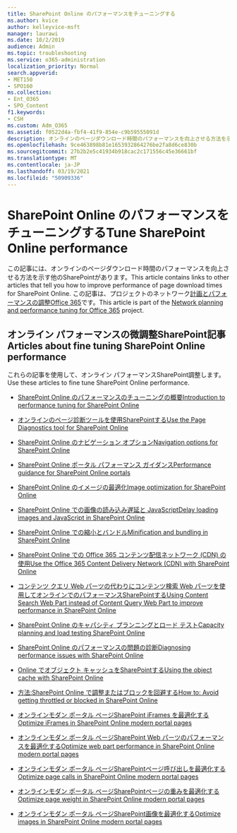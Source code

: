 ```yaml
---
title: SharePoint Online のパフォーマンスをチューニングする
ms.author: kvice
author: kelleyvice-msft
manager: laurawi
ms.date: 10/2/2019
audience: Admin
ms.topic: troubleshooting
ms.service: o365-administration
localization_priority: Normal
search.appverid:
- MET150
- SPO160
ms.collection:
- Ent_O365
- SPO_Content
f1.keywords:
- CSH
ms.custom: Adm_O365
ms.assetid: f0522d4a-fbf4-41f9-854e-c9b59555091d
description: オンラインのページダウンロード時間のパフォーマンスを向上させる方法を示す他の記事へのSharePointされています。
ms.openlocfilehash: 9ce463898b81e1653932864276be2fa8d6ce830b
ms.sourcegitcommit: 27b2b2e5c41934b918cac2c171556c45e36661bf
ms.translationtype: MT
ms.contentlocale: ja-JP
ms.lasthandoff: 03/19/2021
ms.locfileid: "50909336"
---
```

# <a name="tune-sharepoint-online-performance"></a><span data-ttu-id="d2c23-103">SharePoint Online のパフォーマンスをチューニングする</span><span class="sxs-lookup"><span data-stu-id="d2c23-103">Tune SharePoint Online performance</span></span>

<span data-ttu-id="d2c23-104">この記事には、オンラインのページダウンロード時間のパフォーマンスを向上させる方法を示す他のSharePointがあります。</span><span class="sxs-lookup"><span data-stu-id="d2c23-104">This article contains links to other articles that tell you how to improve performance of page download times for SharePoint Online.</span></span> <span data-ttu-id="d2c23-105">この記事は、プロジェクトのネットワーク[計画とパフォーマンスの調整Office 365](./network-planning-and-performance.md)です。</span><span class="sxs-lookup"><span data-stu-id="d2c23-105">This article is part of the [Network planning and performance tuning for Office 365](./network-planning-and-performance.md) project.</span></span>

## <a name="articles-about-fine-tuning-sharepoint-online-performance"></a><span data-ttu-id="d2c23-106">オンライン パフォーマンスの微調整SharePoint記事</span><span class="sxs-lookup"><span data-stu-id="d2c23-106">Articles about fine tuning SharePoint Online performance</span></span>

<span data-ttu-id="d2c23-107">これらの記事を使用して、オンライン パフォーマンスSharePoint調整します。</span><span class="sxs-lookup"><span data-stu-id="d2c23-107">Use these articles to fine tune SharePoint Online performance.</span></span>
  
- [<span data-ttu-id="d2c23-108">SharePoint Online のパフォーマンスのチューニングの概要</span><span class="sxs-lookup"><span data-stu-id="d2c23-108">Introduction to performance tuning for SharePoint Online</span></span>](introduction-to-performance-tuning-for-sharepoint-online.md)

- [<span data-ttu-id="d2c23-109">オンラインのページ診断ツールを使用SharePointする</span><span class="sxs-lookup"><span data-stu-id="d2c23-109">Use the Page Diagnostics tool for SharePoint Online</span></span>](page-diagnostics-for-spo.md)

- [<span data-ttu-id="d2c23-110">SharePoint Online のナビゲーション オプション</span><span class="sxs-lookup"><span data-stu-id="d2c23-110">Navigation options for SharePoint Online</span></span>](navigation-options-for-sharepoint-online.md)

- [<span data-ttu-id="d2c23-111">SharePoint Online ポータル パフォーマンス ガイダンス</span><span class="sxs-lookup"><span data-stu-id="d2c23-111">Performance guidance for SharePoint Online portals</span></span>](/sharepoint/dev/solution-guidance/portal-performance)

- [<span data-ttu-id="d2c23-112">SharePoint Online のイメージの最適化</span><span class="sxs-lookup"><span data-stu-id="d2c23-112">Image optimization for SharePoint Online</span></span>](image-optimization-for-sharepoint-online.md)

- [<span data-ttu-id="d2c23-113">SharePoint Online での画像の読み込み遅延と JavaScript</span><span class="sxs-lookup"><span data-stu-id="d2c23-113">Delay loading images and JavaScript in SharePoint Online</span></span>](delay-loading-images-and-javascript-in-sharepoint-online.md)

- [<span data-ttu-id="d2c23-114">SharePoint Online での縮小とバンドル</span><span class="sxs-lookup"><span data-stu-id="d2c23-114">Minification and bundling in SharePoint Online</span></span>](minification-and-bundling-in-sharepoint-online.md)

- [<span data-ttu-id="d2c23-115">SharePoint Online での Office 365 コンテンツ配信ネットワーク (CDN) の使用</span><span class="sxs-lookup"><span data-stu-id="d2c23-115">Use the Office 365 Content Delivery Network (CDN) with SharePoint Online</span></span>](use-microsoft-365-cdn-with-spo.md)

- [<span data-ttu-id="d2c23-116">コンテンツ クエリ Web パーツの代わりにコンテンツ検索 Web パーツを使用してオンラインでのパフォーマンスSharePointする</span><span class="sxs-lookup"><span data-stu-id="d2c23-116">Using Content Search Web Part instead of Content Query Web Part to improve performance in SharePoint Online</span></span>](using-content-search-web-part-instead-of-content-query-web-part-to-improve-perfo.md)

- [<span data-ttu-id="d2c23-117">SharePoint Online のキャパシティ プランニングとロード テスト</span><span class="sxs-lookup"><span data-stu-id="d2c23-117">Capacity planning and load testing SharePoint Online</span></span>](capacity-planning-and-load-testing-sharepoint-online.md)

- [<span data-ttu-id="d2c23-118">SharePoint Online のパフォーマンスの問題の診断</span><span class="sxs-lookup"><span data-stu-id="d2c23-118">Diagnosing performance issues with SharePoint Online</span></span>](diagnosing-performance-issues-with-sharepoint-online.md)

- [<span data-ttu-id="d2c23-119">Online でオブジェクト キャッシュをSharePointする</span><span class="sxs-lookup"><span data-stu-id="d2c23-119">Using the object cache with SharePoint Online</span></span>](using-the-object-cache-with-sharepoint-online.md)

- [<span data-ttu-id="d2c23-120">方法:SharePoint Online で調整またはブロックを回避する</span><span class="sxs-lookup"><span data-stu-id="d2c23-120">How to: Avoid getting throttled or blocked in SharePoint Online</span></span>](/sharepoint/dev/general-development/how-to-avoid-getting-throttled-or-blocked-in-sharepoint-online)

- [<span data-ttu-id="d2c23-121">オンラインモダン ポータル ページSharePoint iFrames を最適化する</span><span class="sxs-lookup"><span data-stu-id="d2c23-121">Optimize iFrames in SharePoint Online modern portal pages</span></span>](modern-iframe-optimization.md)

- [<span data-ttu-id="d2c23-122">オンラインモダン ポータル ページSharePoint Web パーツのパフォーマンスを最適化する</span><span class="sxs-lookup"><span data-stu-id="d2c23-122">Optimize web part performance in SharePoint Online modern portal pages</span></span>](modern-web-part-optimization.md)

- [<span data-ttu-id="d2c23-123">オンラインモダン ポータル ページSharePointページ呼び出しを最適化する</span><span class="sxs-lookup"><span data-stu-id="d2c23-123">Optimize page calls in SharePoint Online modern portal pages</span></span>](modern-page-call-optimization.md)

- [<span data-ttu-id="d2c23-124">オンラインモダン ポータル ページSharePointページの重みを最適化する</span><span class="sxs-lookup"><span data-stu-id="d2c23-124">Optimize page weight in SharePoint Online modern portal pages</span></span>](modern-page-weight-optimization.md)

- [<span data-ttu-id="d2c23-125">オンラインモダン ポータル ページSharePoint画像を最適化する</span><span class="sxs-lookup"><span data-stu-id="d2c23-125">Optimize images in SharePoint Online modern portal pages</span></span>](modern-image-optimization.md)
